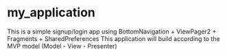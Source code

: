 # my_application
This is a simple signup/login app using BottomNavigation + ViewPager2 + Fragments + SharedPreferences
This application will build according to the MVP model (Model - View - Presenter)
